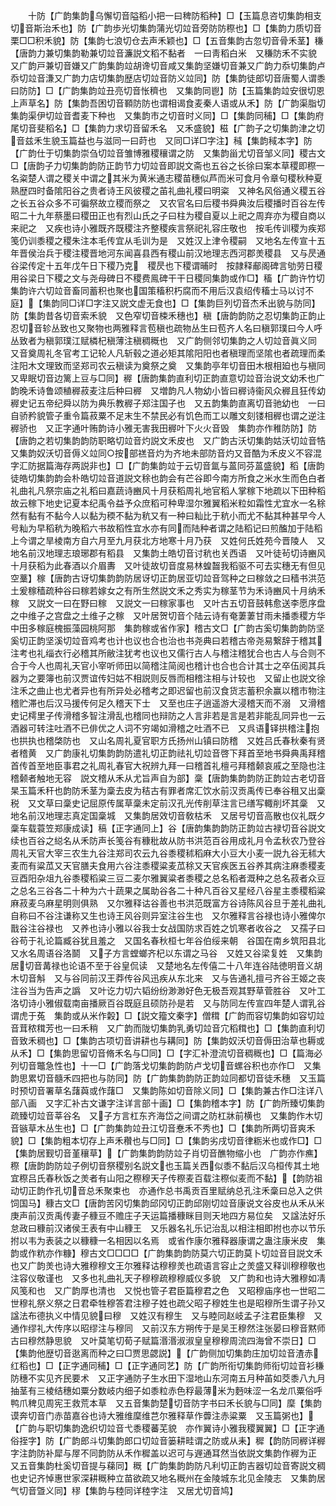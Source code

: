 <!-- { "loadSidebar": true } -->
　　十防【广韵集韵乌懈切音隘稻小把一曰稗防稻种】□【玉篇息咨切集韵相支切音斯治禾也】防【广韵歩光切集韵蒲光切竝音旁防防穄也】□【集韵力质切音栗□□积禾貌】防【集韵七浪切仓去声禾颖也】□【五音集韵古忽切音骨禾茎】稴【唐韵力兼切集韵勒兼切竝音濂説文稻不黏者　一曰靑稻白米　又稴防禾不实貌　又广韵戸兼切音嫌又广韵集韵竝胡谗切音咸又集韵坚嫌切音兼又广韵力忝切集韵卢忝切竝音溓又广韵力店切集韵歴店切竝音防义竝同】防【集韵徒郎切音唐蜀人谓黍曰防防】□【广韵集韵竝丑亮切音怅穧也　又集韵同鬯】防【玉篇集韵竝安很切恩上声草名】防【集韵吾困切音顐防防也谓相谒食麦秦人语或从禾】防【广韵渠脂切集韵渠伊切竝音耆麦下种也　又集韵市之切音时义同】□【集韵同秿】□【集韵府尾切音斐稻名】□【集韵力求切音留禾名　又禾盛貌】稵【广韵子之切集韵津之切音兹禾生貌玉篇益也与滋同一曰莳也　又同□详□字注】稶【集韵稢本字】防【广韵仕于切集韵崇刍切竝音雏博雅稷穰谓之防　又集韵甾尤切音邹义同】稷古文□【唐韵子力切集韵韵防正韵节力切竝音即説文斋也五谷之长徐曰案本草稷即穄一名粢楚人谓之稷关中谓之其米为黄米通志稷苗穗似芦而米可食月令章句稷秋种夏熟歴四时备隂阳谷之贵者诗王风彼稷之苖礼曲礼稷曰明粢　又神名风俗通义稷五谷之长五谷众多不可徧祭故立稷而祭之　又农官名曰后稷书舜典汝后稷播时百谷左传昭二十九年蔡墨曰稷田正也有烈山氏之子曰柱为稷自夏以上祀之周弃亦为稷自商以来祀之　又疾也诗小雅既齐既稷注齐整稷疾言祭祀礼容庄敬也　按毛传训稷为疾郑笺仍训黍稷之稷朱注本毛传宜从毛训为是　又姓汉上津令稷嗣　又地名左传宣十五年晋侯治兵于稷注稷晋地河东闻喜县西有稷山前汉地理志西河郡羙稷县　又与昃通谷梁传定十五年戊午日下稷乃克　稷昃也下稷谓晡时　按隷释郙阁碑言劬劳日稷用谷梁日下稷之文与尧母碑日不稷费鳯碑干干日稷同集韵或作□】稸【广韵许竹切集韵许六切竝音畜同蓄积也聚也国策稸积朽腐而不用后汉袁绍传稸士马以讨不庭】【集韵同□详□字注又説文虚无食也】□【集韵巨列切音杰禾出貌与防同】防【集韵昔各切音索禾貌　又色窄切音梀禾穗也】稹【唐韵韵防之忍切集韵正韵止忍切音轸丛致也又聚物也两雅释言苞稹也疏物丛生曰苞齐人名曰稹郭璞曰今人呼丛致者为稹郭璞江赋橉杞稹薄注稹稠穊也　又广韵侧邻切集韵之人切竝音眞义同　又音奠周礼冬官考工记轮人凡斩毂之道必矩其隂阳阳也者稹理而坚隂也者疏理而柔注阳木文理致而坚郑司农云稹读为奠祭之奠　又集韵亭年切音田木根相廹也与槇同　又卑眠切音边篱上豆与□同】稺【唐韵集韵直利切正韵直意切竝音治说文幼禾也广韵晚禾诗鲁颂稙稺菽麦注后种曰稺　又増韵凡人物幼小皆曰稺诗衞风众稺且狂传幼稺史记五帝纪舜以防为典乐教稺子郑注国子也　又五韵集韵直离切音驰幼也　一曰自骄矜貌管子重令篇菽粟不足末生不禁民必有饥色而工以雕文刻镂相稺也谓之逆注稺骄也　又正字通叶贿韵诗小雅无害我田稺叶下火火音毁　集韵亦作稚防防】防【唐韵之若切集韵韵防职略切竝音灼説文禾皮也　又广韵古沃切集韵姑沃切竝音牿又集韵奴沃切音傉义竝同○按部禚音灼为齐地未部防音灼又音酷为禾皮义不容混字汇防据篇海存两説非也】□【广韵集韵竝于云切音氲与蒕同芬蒕盛貌】稻【唐韵徒皓切集韵韵会朴皓切竝音道説文稌也韵会有芒谷即今南方所食之米水生而色白者礼曲礼凡祭宗庙之礼稻曰嘉蔬诗豳风十月获稻周礼地官稻人掌稼下地疏以下田种稻故云稼下地史记夏本纪禹令益予众庶稻可种卑湿尔雅翼稻米粒如霜性尤宜水一名稌然有黏有不黏今人以黏为稬不黏为秔又有一种曰籼比于秔小而尤不黏其种甚早今人号籼为早稻秔为晚稻六书故稻性宜水亦有同而陆种者谓之陆稻记曰煎醢加于陆稻上今谓之旱棱南方自六月至九月获北方地寒十月乃获　又姓何氏姓苑今晋陵人　又地名前汉地理志琅琊郡有稻县　又集韵土皓切音讨秔也关西语　又叶徒茍切诗豳风十月获稻为此春酒以介眉夀　又叶徒故切音度易林蝗齧我稻驱不可去实穗无有但见空藳】稼【唐韵古讶切集韵韵防居讶切正韵居亚切竝音驾种之曰稼敛之曰穑书洪范土爰稼穑疏种谷曰稼若嫁女之有所生然説文禾之秀实为稼茎节为禾诗豳风十月纳禾稼　又説文一曰在野曰稼　又説文一曰稼家事也　又叶古五切音鼓韩愈送李愿序盘之中维子之宫盘之土维子之稼　又叶居贺切音个陆云诗有奄萋萋甘雨未播黍稷方华中田多稼庭槐振藻园桃阿那　集韵稼或省作家】稽古文□【广韵古奚切集韵韵防坚奚切正韵坚溪切竝音鸡考也计也议也合也治也书尧典曰若稽古帝尧易繋辞于稽其注考也礼缁衣行必稽其所敝注犹考也议也又儒行古人与稽注稽犹合也古人与合则不合于今人也周礼天官小宰听师田以简稽注简阅也稽计也合也合计其士之卒伍阅其兵器为之要簿也前汉贾谊传妇姑不相説则反唇而相稽注相与计较也　又留止也説文徐注禾之曲止也尤者异也有所异处必稽考之即迟留也前汉食货志蓄积余赢以稽市物注稽贮滞也后汉马援传何足久稽天下士　又至也庄子逍遥游大浸稽天而不溺　又滑稽史记樗里子传滑稽多智注滑乱也稽同也辩防之人言非若是言是若非能乱同异也一云酒器可转注吐酒不已俳优之人词不穷竭如滑稽之吐酒不已　又呉语铎拱稽注抱也拱执也稽棨防也　又山名周礼夏官职方氏扬州山镇曰防稽　又姓吕氏春秋秦有贤者稽黄　又广韵康礼切集韵韵防遣礼切正韵祛礼切竝音啓下拜首至地书舜典禹拜稽首传首至地臣事君之礼周礼春官大祝辨九拜一曰稽首礼檀弓拜稽颡哀戚之至隐也注稽颡者触地无容　説文稽从禾从尤旨声自为部】稾【唐韵集韵韵防正韵竝古老切音杲玉篇禾秆也韵防禾茎为稾去皮为秸古有罪者席汇饮水前汉贡禹传已奉谷租又出稾税　又文草曰稾史记屈原传属草稾未定前汉孔光传削草注言已缮写輙削坏其稾　又地名前汉地理志真定国稾城　又集韵居效切音敎枯禾　又居号切音高散也仪礼既夕稾车载蓑笠郑康成读】稿【正字通同上】谷【唐韵集韵韵防正韵竝古禄切音谷説文续也百谷之縂名从禾防声长笺谷有穅秕故从防书洪范百谷用成礼月令孟秋农乃登谷周礼天官大宰三农生九谷注郑司农云九谷黍稷秫稻麻大小豆大小麦一説九谷无秫大麦而有粱苽又天官膳夫食用六谷注黍稷粱麦苽稌又天官疾医五谷养其病注麻黍稷麦豆酉阳杂俎九谷黍稷稻粱三豆二麦尔雅翼粱者黍稷之总名稻者溉种之总名菽者众豆之总名三谷各二十种为六十蔬果之属助谷各二十种凡百谷又星经八谷星主黍稷稻粱麻菽麦乌麻星明则俱熟　又尔雅释诂谷善也书洪范既富方谷诗陈风谷旦于差礼曲礼自称曰不谷注谦称又生也诗王风谷则异室注谷生也　又尔雅释言谷禄也诗小雅俾尔戬谷注谷禄也　又养也诗小雅以谷我士女战国防求百姓之饥寒者收谷之　又孺子曰谷苟于礼论篇臧谷犹且羞之　又国名春秋桓七年谷伯绥来朝　谷国在南乡筑阳县北　又水名周语谷洛鬬　又子方言螳螂齐杞以东谓之马谷　又姓又谷梁复姓　又集韵居切音冓禄也论语不至于谷皇侃读　又楚地名左传僖二十八年连谷陆徳明音义胡木切音斛　又与谷同前汉王莽传谷风迅疾从东北来　又与告通礼擅弓齐谷王姬之丧注谷当为告声之譌　又叶讫力切六韬纷纷渺渺好色无极吾观其野草菅胜谷　又叶工洛切诗小雅俶载南亩播厥百谷既庭且硕防孙是若　又与防同左传宣四年楚人谓乳谷谓虎于菟　集韵或从米作糓】□【説文籀文秦字】僧穁【广韵而容切集韵如容切竝音茸秾穁芳也一曰禾稍　又广韵而陇切集韵乳勇切竝音宂稻穁也】□【集韵直利切音致禾稠也】□【集韵古项切音讲耕也与耩同】防【集韵奴沃切音傉田治草也耨或从禾】□【集韵思留切音脩禾名与□同】□【字汇补澄流切音稠穊也】□【篇海必列切音鼈急性也】十一□【广韵落戈切集韵韵防卢戈切音螺谷积也亦作□　又集韵思累切音髓禾四把也与防同】防【广韵集韵韵防正韵竝同都切音徒禾穗　又玉篇时预切音署草名藷藇或作藷□　又集韵陈如切音除义同】□【集韵兼古作□注详八部八画　又字汇补古文谦字注详言部十画】□【集韵稽本字】防【广韵所臻切集韵疏臻切竝音莘谷名　又子方言杠东齐海岱之间谓之防杠牀前横也　又集韵作木切音镞草木丛生也】□【广韵集韵竝丑江切音惷禾不秀也】□【集韵所两切音爽禾貌】□【集韵粗本切存上声禾穳也与□同】□【集韵劣戌切音律粝米也或作□】□【集韵居觐切音堇穰草】【广韵集韵韵防竝子肖切音醮物缩小也　广韵亦作癄】穄【唐韵韵防竝子例切音祭稷别名説文也玉篇关西似黍不黏后汉乌桓传其土地宜穄吕氏春秋饭之羙者有山阳之穄穆天子传穄麦百载注穄似麦而不黏】【韵防祖动切正韵作孔切音总禾聚束也　亦通作总书禹贡百里赋纳总孔注禾稾曰总入之供饲国马】穅古文□【唐韵苦冈切集韵邱冈切正韵邱刚切竝音康说文谷皮也从禾从米庚声前汉贡禹传妻子穅豆不赡庄子天运篇播穅眯目则天地四方易位矣　又諡法好乐怠政曰穅前汉诸侯王表有中山穅王　又乐器名礼乐记治乱以相注相即拊也亦以节乐拊以韦为表装之以穅穅一名相因以名焉　或省作康尔雅释器康谓之蛊注康米皮　集韵或作粇亦作糠】穆古文□□□□【广韵集韵韵防莫六切正韵莫卜切竝音目説文禾也又广韵羙也诗大雅穆穆文王尔雅释诂穆穆羙也疏语言容止之羙盛又释训穆穆敬也注容仪敬谨也　又多也礼曲礼天子穆穆疏穆穆威仪多貌　又广韵和也诗大雅穆如凊风笺和也　又广韵厚也清也　又悦也管子君臣篇穆君之色　又昭穆庙序也一世昭二世穆礼祭义祭之日君牵牲穆答君注穆子姓也疏父昭子穆姓生也是昭穆所生谓子孙又諡法布德执义中情见貌曰穆　又姓汉有穆生　又与睦同赵岐孟子注君臣集穆　又通作缪礼大传序以昭缪注与穆同　又前汉东方朔传于是吴王穆然注张晏曰穆音黙师古曰穆然静思貌　又叶莫笔切荀子赋篇湣湣淑淑皇皇穆穆周流四海曾不崇日】□【集韵他歴切音逖离而种之曰□贾思勰説】【广韵侧加切集韵庄加切竝音渣赤红稻也】□【正字通同秿】□【正字通同艺】防【广韵所衔切集韵师衔切竝音衫稴防穗不实见齐民要术　又正字通防子生水田下湿地山东河南五月种苖如茭黍八九月抽茎有三棱结穗如粟分数岐内细子如黍粒赤色稃最薄米为麪味涩一名龙爪粟俗呼鸭爪稗见周宪王救荒本草　又五音集韵楚切音防字书曰禾长貌与□同】穈【集韵谟奔切音门赤苗嘉谷也诗大雅维穈维芑尔雅释草作虋注赤粱粟　又玉篇粥也】【广韵与职切集韵逸织切竝音弋黍稷蕃芜貌　亦作翼诗小雅我稷翼翼】□【正字通俗挃字】防【广韵郎斗切集韵郎口切竝音篓耕畦谓之防或从耒】穉【韵防同稺详稺字注韵防补犀与屖不同韵防从禾作穉盖以迟可与遟通耳然当依説文集韵作稺为正　又五音集韵杜奚切音提与蕛同】穊【广韵集韵韵防凡利切正韵吉器切竝音寄説文稠也史记齐悼惠世家深耕穊种立苗欲疏又地名穊州在金陵城东北见金陵志　又集韵居气切音曁义同】穋【集韵与稑同详稑字注　又居尤切音鸠】
